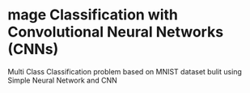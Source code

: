 # mage Classification with Convolutional Neural Networks (CNNs)
Multi Class Classification problem based on MNIST dataset bulit using Simple Neural Network and CNN 
